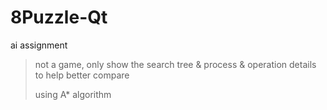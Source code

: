 # 8Puzzle-Qt

ai assignment
>not a game, only show the search tree & process & operation details to help better compare
>
>using A* algorithm
